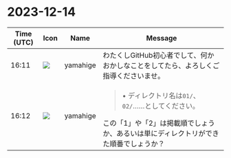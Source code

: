# 2023-12-14

|Time (UTC)|Icon|Name|Message|
|---|---|---|---|
|16:11|![](https://secure.gravatar.com/avatar/fe4feacacd9e5082654778663c7e10a3.jpg?s=72&d=https%3A%2F%2Fa.slack-edge.com%2Fdf10d%2Fimg%2Favatars%2Fava_0012-72.png)|yamahige|わたくしGitHub初心者でして、何かおかしなことをしてたら、よろしくご指導くださいませ。|
|16:12|![](https://secure.gravatar.com/avatar/fe4feacacd9e5082654778663c7e10a3.jpg?s=72&d=https%3A%2F%2Fa.slack-edge.com%2Fdf10d%2Fimg%2Favatars%2Fava_0012-72.png)|yamahige|<blockquote>• ディレクトリ名は`01/`、`02/`……としてください。</blockquote>この「1」や「2」は掲載順でしょうか、あるいは単にディレクトリができた順番でしょうか？|
